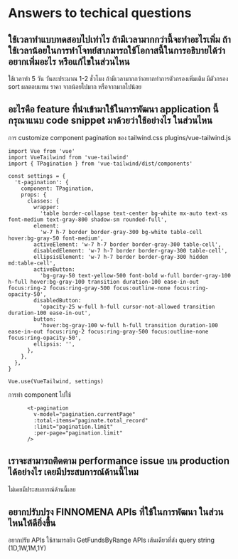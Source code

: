 # Answers to techical questions

## ใช้เวลาทำแบบทดสอบไปเท่าไร ถ้ามีเวลามากกว่านี้จะทำอะไรเพิ่ม ถ้าใช้เวลาน้อยในการทำโจทย์สาภมารถใช้โอกาสนี้ในการอธิบายได้ว่าอยากเพิ่มอะไร หรือแก้ไขในส่วนไหน

ใช้เวลาทำ 5 วัน วันละประมาณ 1-2 ชั่วโมง ถ้ามีเวลามากกว่าอยากทำการตัวกรองเพิ่มเติม มีตัวกรอง sort ผลตอบแทน ราคา จากน้อยไปมาก หรือจากมากไปน้อย

## อะไรคือ feature ที่นำเข้ามาใช้ในการพัฒนา application นี้ กรุณาแนบ code snippet มาด้วยว่าใช้อย่างไร ในส่วนไหน

การ customize component pagination ของ tailwind.css plugins/vue-tailwind.js

```
import Vue from 'vue'
import VueTailwind from 'vue-tailwind'
import { TPagination } from 'vue-tailwind/dist/components'

const settings = {
  't-pagination': {
    component: TPagination,
    props: {
      classes: {
        wrapper:
          'table border-collapse text-center bg-white mx-auto text-xs font-medium text-gray-800 shadow-sm rounded-full',
        element:
          'w-7 h-7 border border-gray-300 bg-white table-cell hover:bg-gray-50 font-medium',
        activeElement: 'w-7 h-7 border border-gray-300 table-cell',
        disabledElement: 'w-7 h-7 border border-gray-300 table-cell',
        ellipsisElement: 'w-7 h-7 border border-gray-300 hidden md:table-cell',
        activeButton:
          'bg-gray-50 text-yellow-500 font-bold w-full border-gray-100 h-full hover:bg-gray-100 transition duration-100 ease-in-out focus:ring-2 focus:ring-gray-500 focus:outline-none focus:ring-opacity-50',
        disabledButton:
          'opacity-25 w-full h-full cursor-not-allowed transition duration-100 ease-in-out',
        button:
          'hover:bg-gray-100 w-full h-full transition duration-100 ease-in-out focus:ring-2 focus:ring-gray-500 focus:outline-none focus:ring-opacity-50',
        ellipsis: '',
      },
    },
  },
}

Vue.use(VueTailwind, settings)

```

การทำ component ไปใช้

```
      <t-pagination
        v-model="pagination.currentPage"
        :total-items="paginate.total_record"
        :limit="pagination.limit"
        :per-page="pagination.limit"
      />

```

## เราจะสามารถติดตาม performance issue บน production ได้อย่างไร เคยมีประสบการณ์ด้านนี้ไหม

ไม่เคยมีประสบการณ์ด้านนี้เลย

## อยากปรับปรุง FINNOMENA APIs ที่ใช้ในการพัฒนา ในส่วนไหนให้ดียิ่งขึ้น

อยากปรับ APIs ใช้สามารถยิง GetFundsByRange APIs เส้นเดียวที่ส่ง query string (1D,1W,1M,1Y)
